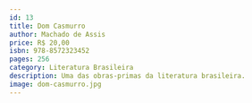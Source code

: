 ```yaml
---
id: 13
title: Dom Casmurro
author: Machado de Assis
price: R$ 20,00
isbn: 978-8572323452
pages: 256
category: Literatura Brasileira
description: Uma das obras-primas da literatura brasileira.
image: dom-casmurro.jpg
---
```

